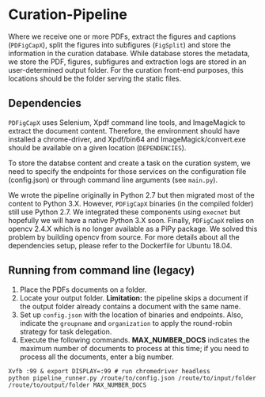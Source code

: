 # Curation-Pipeline

Where we receive one or more PDFs, extract the figures and captions (`PDFigCapX`), split the figures into subfigures (`FigSplit`) and store the information in the curation database. While database stores the metadata, we store the PDF, figures, subfigures and extraction logs are stored in an user-determined output folder. For the curation front-end purposes, this locations should be the folder serving the static files.

## Dependencies

`PDFigCapX` uses Selenium, Xpdf command line tools, and ImageMagick to extract the document content. Therefore, the environment should have installed a chrome-driver, and Xpdf/bin64 and ImageMagick/convert.exe should be available on a given location (`DEPENDENCIES`).

To store the databse content and create a task on the curation system, we need to specify the endpoints for those services on the configuration file (config.json) or through command line arguments (see `main.py`).

We wrote the pipeline originally in Python 2.7 but then migrated most of the content to Python 3.X. However, `PDFigCapX` binaries (in the compiled folder) still use Python 2.7. We integrated these components using `execnet` but hopefully we will have a native Python 3.X soon. Finally, `PDFigCapX` relies on opencv 2.4.X which is no longer available as a PiPy package. We solved this problem by building opencv from source. For more details about all the dependencies setup, please refer to the Dockerfile for Ubuntu 18.04.

## Running from command line (legacy)

1. Place the PDFs documents on a folder.
2. Locate your output folder. **Limitation:** the pipeline skips a document if the output folder already contains a document with the same name.
3. Set up `config.json` with the location of binaries and endpoints. Also, indicate the `groupname` and `organization` to apply the round-robin strategy for task delegation.
4. Execute the following commands. **MAX_NUMBER_DOCS** indicates the maximum number of documents to process at this time; if you need to process all the documents, enter a big number.

```
Xvfb :99 & export DISPLAY=:99 # run chromedriver headless
python pipeline_runner.py /route/to/config.json /route/to/input/folder /route/to/output/folder MAX_NUMBER_DOCS
```
